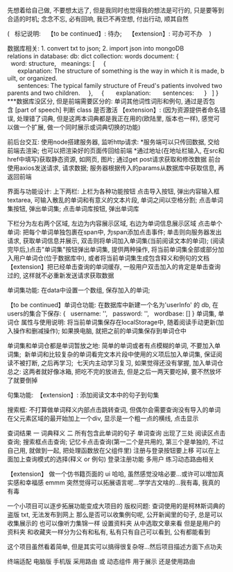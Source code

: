 先想着给自己做, 不要想太远了, 但是我同时也觉得我的想法是可行的, 只是要等到合适的时机;
念念不忘, 必有回响, 我已不再空想, 付出行动, 顺其自然

(
  标记说明: 
  【to be continued】: 待办; 
  【extension】: 可办可不办   
)

数据库相关:
1. convert txt to json;
2. import json into mongoDB
relations in database:
db: dict
collection: words
document:
{
  word: structure,
  meanings: [
    {
      explanation: The structure of something is the way in which it is made, built, or organized. 
      sentences: The typical family structure of Freud's patients involved two parents and two children.
    },
    {
      explanation:
      sentences: 
    }
  ]
}
***数据库没区分, 但是前端需要区分的: 单词其他词性词形和例句, 通过是否包含 [part of speech] 判断 class 是否激活
【extension】: (因为资源提供者命名错误, 处理错了词典, 但是这两本词典都是我正在用的(欧陆里, 版本也一样), 感觉可以做一个扩展, 做一个同时展示或词典切换的功能)


前后台交互:
使用node搭建服务器, 监听http请求:
*服务端可以只传回数据, 交给前端去渲染; 也可以把渲染好的页面传回给前端
*通过地址(在地址栏输入, 在src和href中填写)获取静态资源, 如网页, 图片; 通过get post请求获取和修改数据
前台使用axios发送请求, 请求数据;
服务器根据传入的params从数据库中获取信息, 再返回前端


界面与功能设计:
上下两栏:
上栏为各种功能按钮
点击导入按钮, 弹出内容输入框textarea, 可输入散乱的单词和有意义的文本片段, 单词之间以空格分割;
点击单词集按钮, 弹出单词集;
点击单词库按钮, 弹出单词库

下栏分为左右两个区域, 左边为内容展示区域, 右边为单词信息展示区域
点击单个单词:
把每个单词单独包裹在span中, 为span添加点击事件;
单击则向服务器发出请求, 获取单词信息并展示, 双击则将单词加入单词集(当前阅读文本的单词);
(阅读完毕后,)点击"单词集"按钮弹出单词集, 提供两种操作, 将当前单词集全部或部分加入用户单词仓(位于数据库中), 或者将当前单词集生成包含释义和例句的文档
【extension】把已经单击查询的单词缓存, 一般用户双击加入的肯定是单击查询过的, 这样就不必重新发送请求获取数据 

<!-- 以下通过上栏点击按钮实现 -->
单词集功能:
在data中设置一个数组, 保存加入的单词;

【to be continued】单词仓功能:
在数据库中新建一个名为'userInfo' 的 db, 在users的集合下保存:
{
  username: '',
  password: '',
  wordbase: []
}
单词集, 单词仓 属性与使用说明:
将当前单词集保存在localStorage中, 随着阅读手动更新(加入操作和删减操作); 如果换电脑, 就把之前的单词集保存到单词仓中

单词集和单词仓都是单词暂放之地:
简单的单词或者有点模糊的单词, 不要加入单词集; 
新单词和比较复杂的单词看完文本片段中使用的义项后加入单词集, 保证阅读不被打断, 之后再学习; 
七天内主动学习复习, 如果觉得还没有掌握, 加入单词仓
总之: 这两者就好像冰箱, 把吃不完的放进去, 但是之后一两天要吃掉, 要不然放坏了就要倒掉

句集功能: 
【extension】: 添加阅读文本中的句子到句集

<!-- 以下功能在下栏右侧单词信息展示区实现 -->

搜索框: 不打算做单词释义内部点击跳转查词, 但偶尔会需要查询没有导入的单词
在父元素区域的最开始加上一个div, 显示是一个粗一点的横线, 点击显示

查词结果
一 词典释义
二 所有包含此单词的句子
单词查询 出现了三处
阅读区点击查询; 搜索框点击查询; 记忆卡点击查询(第一二个是共用的, 第三个是单独的, 不过自己用, 就做到一起, 把处理函数放在父组件里)
注册与登录按钮要上移 可以在上面加上查询模式的选择(释义 or 例句)
登录注册功能 多用户 练习动态路由相关

【extension】
做一个仿书籍页面的 ui 哈哈, 虽然感觉没啥必要...或许可以增加真实感和幸福感
emmm 突然觉得可以拓展语言呢...学学古文啥的...我有毒, 我真的有毒


一个小项目可以逐步拓展功能变成大项目的
版权问题: 查词使用的是柯林斯词典的盗版 txt, 无法发布到网上
那么是否可以收集例句呢, 公开新闻里的句子, 总是可以收集展示的
也可以像听力集锦一样 设置资料夹 从中选取文章来看 但是是用户的资料夹 和收藏夹一样分为公有和私有, 私有只有自己可以看到, 公有都能看到

这个项目虽然看着简单, 但是其实可以搞得很复杂呀...然后项目描述方面下点功夫

终端适配
电脑版 手机版
采用路由 或 动态组件
用于展示 还是使用路由